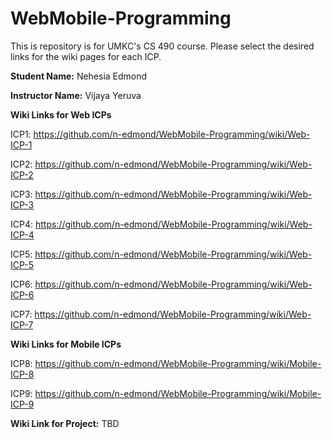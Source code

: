 # WebMobile-Programming
This is repository is for UMKC's CS 490 course. Please select the desired links for the wiki pages for each ICP. 

**Student Name:** Nehesia Edmond

**Instructor Name:** Vijaya Yeruva

**Wiki Links for Web ICPs**

ICP1: https://github.com/n-edmond/WebMobile-Programming/wiki/Web-ICP-1

ICP2: https://github.com/n-edmond/WebMobile-Programming/wiki/Web-ICP-2

ICP3: https://github.com/n-edmond/WebMobile-Programming/wiki/Web-ICP-3

ICP4: https://github.com/n-edmond/WebMobile-Programming/wiki/Web-ICP-4

ICP5: https://github.com/n-edmond/WebMobile-Programming/wiki/Web-ICP-5

ICP6: https://github.com/n-edmond/WebMobile-Programming/wiki/Web-ICP-6

ICP7: https://github.com/n-edmond/WebMobile-Programming/wiki/Web-ICP-7

**Wiki Links for Mobile ICPs**

ICP8: https://github.com/n-edmond/WebMobile-Programming/wiki/Mobile-ICP-8

ICP9: https://github.com/n-edmond/WebMobile-Programming/wiki/Mobile-ICP-9



**Wiki Link for Project:**
TBD


